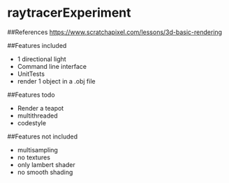 # raytracerExperiment


##References
https://www.scratchapixel.com/lessons/3d-basic-rendering

##Features included
- 1 directional light 
- Command line interface
- UnitTests
- render 1 object in a .obj file

##Features todo 
- Render a teapot
- multithreaded
- codestyle

##Features not included
- multisampling
- no textures
- only lambert shader
- no smooth shading